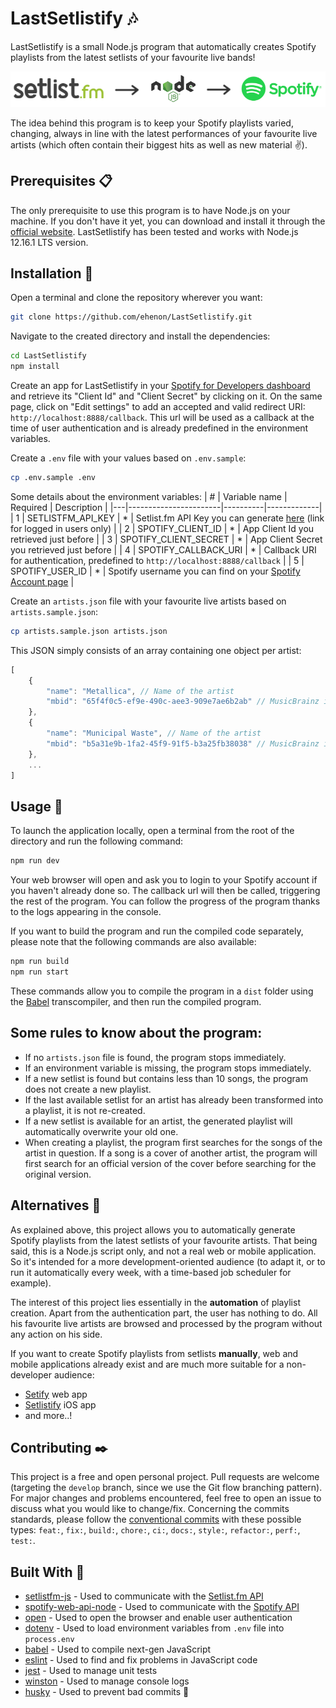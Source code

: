 # LastSetlistify 🎶

LastSetlistify is a small Node.js program that automatically creates Spotify playlists from the latest setlists of your favourite live bands!

![Scheme](resources/scheme.png)

The idea behind this program is to keep your Spotify playlists varied, changing, always in line with the latest performances of your favourite live artists (which often contain their biggest hits as well as new material :v:).

## Prerequisites 📋

The only prerequisite to use this program is to have Node.js on your machine. If you don't have it yet, you can download and install it through the [official website](https://nodejs.org/). LastSetlistify has been tested and works with Node.js 12.16.1 LTS version.

## Installation 🔧

Open a terminal and clone the repository wherever you want:

```bash
git clone https://github.com/ehenon/LastSetlistify.git
```
Navigate to the created directory and install the dependencies:
```bash
cd LastSetlistify
npm install
```
Create an app for LastSetlistify in your [Spotify for Developers dashboard](https://developer.spotify.com/dashboard/applications) and retrieve its "Client Id" and "Client Secret" by clicking on it. On the same page, click on "Edit settings" to add an accepted and valid redirect URI: `http://localhost:8888/callback`. This url will be used as a callback at the time of user authentication and is already predefined in the environment variables.

Create a `.env` file with your values based on `.env.sample`:
```bash
cp .env.sample .env
```
Some details about the environment variables:
| # | Variable name         | Required | Description |
|---|-----------------------|----------|-------------|
| 1 | SETLISTFM_API_KEY     | *        | Setlist.fm API Key you can generate [here](https://www.setlist.fm/settings/api) (link for logged in users only) |
| 2 | SPOTIFY_CLIENT_ID     | *        | App Client Id you retrieved just before |
| 3 | SPOTIFY_CLIENT_SECRET | *        | App Client Secret you retrieved just before |
| 4 | SPOTIFY_CALLBACK_URI  | *        | Callback URI for authentication, predefined to `http://localhost:8888/callback` |
| 5 | SPOTIFY_USER_ID       | *        | Spotify username you can find on your [Spotify Account page](https://www.spotify.com/fr/account/overview/) |

Create an `artists.json` file with your favourite live artists based on `artists.sample.json`:
```bash
cp artists.sample.json artists.json
```

This JSON simply consists of an array containing one object per artist:
```javascript
[
    {
        "name": "Metallica", // Name of the artist
        "mbid": "65f4f0c5-ef9e-490c-aee3-909e7ae6b2ab" // MusicBrainz id
    },
    {
        "name": "Municipal Waste", // Name of the artist
        "mbid": "b5a31e9b-1fa2-45f9-91f5-b3a25fb38038" // MusicBrainz id
    },
    ...
]
```

## Usage 🚀

To launch the application locally, open a terminal from the root of the directory and run the following command:

```bash
npm run dev
```

Your web browser will open and ask you to login to your Spotify account if you haven't already done so. The callback url will then be called, triggering the rest of the program. You can follow the progress of the program thanks to the logs appearing in the console.

If you want to build the program and run the compiled code separately, please note that the following commands are also available:
```bash
npm run build
npm run start
```

These commands allow you to compile the program in a `dist` folder using the [Babel](https://babeljs.io/) transcompiler, and then run the compiled program.

## Some rules to know about the program:
- If no `artists.json` file is found, the program stops immediately.
- If an environment variable is missing, the program stops immediately.
- If a new setlist is found but contains less than 10 songs, the program does not create a new playlist.
- If the last available setlist for an artist has already been transformed into a playlist, it is not re-created.
- If a new setlist is available for an artist, the generated playlist will automatically overwrite your old one.
- When creating a playlist, the program first searches for the songs of the artist in question. If a song is a cover of another artist, the program will first search for an official version of the cover before searching for the original version.

## Alternatives 👀
As explained above, this project allows you to automatically generate Spotify playlists from the latest setlists of your favourite artists. That being said, this is a Node.js script only, and not a real web or mobile application. So it's intended for a more development-oriented audience (to adapt it, or to run it automatically every week, with a time-based job scheduler for example).

The interest of this project lies essentially in the **automation** of playlist creation. Apart from the authentication part, the user has nothing to do. All his favourite live artists are browsed and processed by the program without any action on his side.

If you want to create Spotify playlists from setlists **manually**, web and mobile applications already exist and are much more suitable for a non-developer audience:
- [Setify](https://setify.co/) web app
- [Setlistify](https://apps.apple.com/us/app/setlistify/id1051356770?l=fr) iOS app
- and more..!

## Contributing ✒️
This project is a free and open personal project. Pull requests are welcome (targeting the `develop` branch, since we use the Git flow branching pattern). For major changes and problems encountered, feel free to open an issue to discuss what you would like to change/fix. Concerning the commits standards, please follow the [conventional commits](https://www.conventionalcommits.org/en/v1.0.0/) with these possible types: `feat:`, `fix:`, `build:`, `chore:`, `ci:`, `docs:`, `style:`, `refactor:`, `perf:`, `test:`.

## Built With 🔨
- [setlistfm-js](https://www.npmjs.com/package/setlistfm-js) - Used to communicate with the [Setlist.fm API](https://api.setlist.fm/docs/1.0/index.html)
- [spotify-web-api-node](https://www.npmjs.com/package/spotify-web-api-node) - Used to communicate with the [Spotify API](https://developer.spotify.com/documentation/web-api/)
- [open](https://www.npmjs.com/package/open) - Used to open the browser and enable user authentication
- [dotenv](https://www.npmjs.com/package/dotenv) - Used to load environment variables from `.env` file into `process.env`
- [babel](https://babeljs.io/) - Used to compile next-gen JavaScript
- [eslint](https://www.npmjs.com/package/eslint) - Used to find and fix problems in JavaScript code
- [jest](https://www.npmjs.com/package/jest) - Used to manage unit tests
- [winston](https://www.npmjs.com/package/winston) - Used to manage console logs
- [husky](https://www.npmjs.com/package/husky) - Used to prevent bad commits 🐶